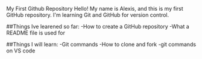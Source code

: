 My First Github Repository
Hello! My name is Alexis, and this is my first GitHub repository.
I'm learning Git and GitHub for version control. 

##Things Ive learened so far:
-How to create a GitHub repository
-What a README file is used for

##Things I will learn:
-Git commands
-How to clone and fork
-git commands on VS code

